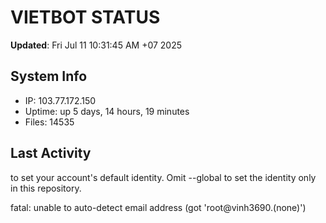 # VIETBOT STATUS
**Updated**: Fri Jul 11 10:31:45 AM +07 2025

## System Info
- IP: 103.77.172.150
- Uptime: up 5 days, 14 hours, 19 minutes
- Files: 14535

## Last Activity

to set your account's default identity.
Omit --global to set the identity only in this repository.

fatal: unable to auto-detect email address (got 'root@vinh3690.(none)')
